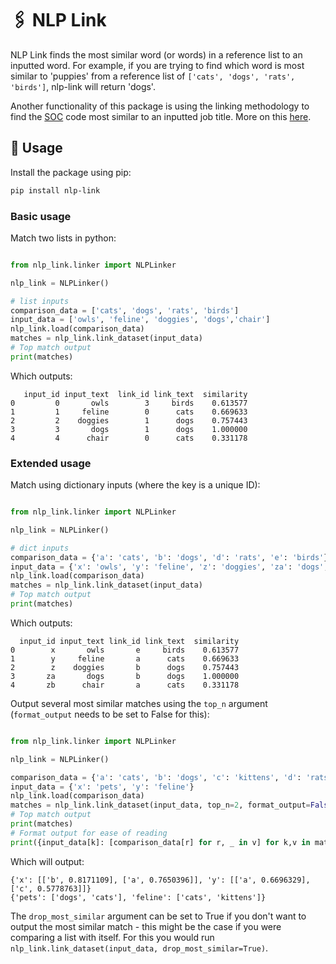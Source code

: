 # 🖇️ NLP Link

NLP Link finds the most similar word (or words) in a reference list to an inputted word. For example, if you are trying to find which word is most similar to 'puppies' from a reference list of `['cats', 'dogs', 'rats', 'birds']`, nlp-link will return 'dogs'.

Another functionality of this package is using the linking methodology to find the [SOC](https://www.ons.gov.uk/methodology/classificationsandstandards/standardoccupationalclassificationsoc) code most similar to an inputted job title. More on this [here](./page1.md).

## 🔨 Usage

Install the package using pip:

```bash
pip install nlp-link
```

### Basic usage

Match two lists in python:

```python

from nlp_link.linker import NLPLinker

nlp_link = NLPLinker()

# list inputs
comparison_data = ['cats', 'dogs', 'rats', 'birds']
input_data = ['owls', 'feline', 'doggies', 'dogs','chair']
nlp_link.load(comparison_data)
matches = nlp_link.link_dataset(input_data)
# Top match output
print(matches)

```

Which outputs:

```
   input_id input_text  link_id link_text  similarity
0         0       owls        3     birds    0.613577
1         1     feline        0      cats    0.669633
2         2    doggies        1      dogs    0.757443
3         3       dogs        1      dogs    1.000000
4         4      chair        0      cats    0.331178

```

### Extended usage

Match using dictionary inputs (where the key is a unique ID):

```python

from nlp_link.linker import NLPLinker

nlp_link = NLPLinker()

# dict inputs
comparison_data = {'a': 'cats', 'b': 'dogs', 'd': 'rats', 'e': 'birds'}
input_data = {'x': 'owls', 'y': 'feline', 'z': 'doggies', 'za': 'dogs', 'zb': 'chair'}
nlp_link.load(comparison_data)
matches = nlp_link.link_dataset(input_data)
# Top match output
print(matches)

```

Which outputs:

```
  input_id input_text link_id link_text  similarity
0        x       owls       e     birds    0.613577
1        y     feline       a      cats    0.669633
2        z    doggies       b      dogs    0.757443
3       za       dogs       b      dogs    1.000000
4       zb      chair       a      cats    0.331178

```

Output several most similar matches using the `top_n` argument (`format_output` needs to be set to False for this):

```python

from nlp_link.linker import NLPLinker

nlp_link = NLPLinker()

comparison_data = {'a': 'cats', 'b': 'dogs', 'c': 'kittens', 'd': 'rats', 'e': 'birds'}
input_data = {'x': 'pets', 'y': 'feline'}
nlp_link.load(comparison_data)
matches = nlp_link.link_dataset(input_data, top_n=2, format_output=False)
# Top match output
print(matches)
# Format output for ease of reading
print({input_data[k]: [comparison_data[r] for r, _ in v] for k,v in matches.items()})
```

Which will output:

```
{'x': [['b', 0.8171109], ['a', 0.7650396]], 'y': [['a', 0.6696329], ['c', 0.5778763]]}
{'pets': ['dogs', 'cats'], 'feline': ['cats', 'kittens']}
```

The `drop_most_similar` argument can be set to True if you don't want to output the most similar match - this might be the case if you were comparing a list with itself. For this you would run `nlp_link.link_dataset(input_data, drop_most_similar=True)`.
